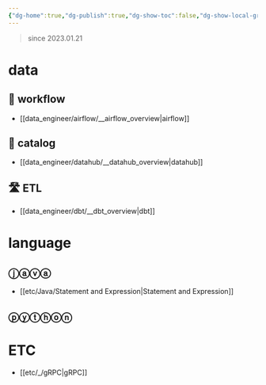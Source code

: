 ```yaml
---
{"dg-home":true,"dg-publish":true,"dg-show-toc":false,"dg-show-local-graph":false,"dg-link-preview":false,"dg-show-file-tree":false,"dg-show-tags":false,"dg-show-backlinks":false,"permalink":"/Welcome To Jx2lee Garden/","tags":["gardenEntry"],"dgShowBacklinks":false,"dgShowLocalGraph":false,"dgShowFileTree":false,"dgShowToc":false,"dgLinkPreview":false,"dgShowTags":false,"dgPassFrontmatter":true}
---
```



> since 2023.01.21

# data
## 🔫 workflow
- [[data_engineer/airflow/__airflow_overview\|airflow]]

## 🔑 catalog
- [[data_engineer/datahub/__datahub_overview\|datahub]]

## 🛣️ ETL
- [[data_engineer/dbt/__dbt_overview\|dbt]]


# language
## ⓙⓐⓥⓐ
- [[etc/Java/Statement and Expression\|Statement and Expression]]

## ⓟⓨⓣⓗⓞⓝ

# ETC
- [[etc/_/gRPC\|gRPC]]